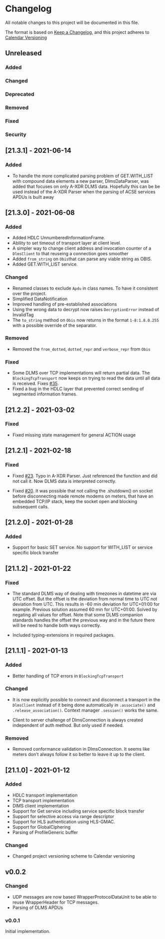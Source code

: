 
# Changelog
All notable changes to this project will be documented in this file.


The format is based on [Keep a Changelog](https://keepachangelog.com/en/1.0.0/),
and this project adheres to [Calendar Versioning](https://calver.org/)

## Unreleased


### Added

### Changed

### Deprecated

### Removed

### Fixed

### Security


## [21.3.1] - 2021-06-14

### Added

* To handle the more complicated parsing problem of GET.WITH_LIST with compound data
  elements a new parser, DlmsDataParser, was added that focuses on only A-XDR DLMS data.
  Hopefully this can be be used instead of the A-XDR Parser when the parsing of ACSE
  services APDUs is built away

## [21.3.0] - 2021-06-08


### Added

* Added HDLC UnnumberedInformationFrame.
* Ability to set timeout of transport layer at client level.
* A simpler way to change client address and invocation counter of a `DlmsClient` to
  that reuseing a connection goes smoother
* Added `from_string` on `Obis`that can parse any viable string as OBIS.
* Added GET.WITH_LIST service.

### Changed

* Renamed classes to exclude `Apdu` in class names. To have it consistent over the
  project.
* Simplified DataNotification
* Improved handling of pre-established associations
* Using the wrong data to decrypt now raises `DecryptionError` instead of InvalidTag
* The `to_string` method on `Obis` now returns in the format `1-8:1.8.0.255` with a
  possible override of the separator.

### Removed

* Removed the `from_dotted`, `dotted_repr` and `verbose_repr` from `Obis`


### Fixed

* Some DLMS over TCP implementations will return partial data. The
  `BlockingTcpTransport` now keeps on trying to read the data until all data is
  received. Fixes [#35](https://github.com/pwitab/dlms-cosem/issues/35).
* Fixed a bug in the HDLC layer that prevented correct sending of segmented information
  frames.


## [21.2.2] - 2021-03-02

### Fixed

* Fixed missing state management for general ACTION usage

## [21.2.1] - 2021-02-18

### Fixed

* Fixed [#23](https://github.com/pwitab/dlms-cosem/issues/23). Typo in A-XDR Parser.
  Just referenced the function and did not call it. Now DLMS data is interpreted
  correctly.

* Fixed [#20](https://github.com/pwitab/dlms-cosem/issues/20). It was possible that not
  calling the .shutdown() on socket before disconnecting made remote modems on meters,
  that have an embedded TCP/IP stack, keep the socket open and blocking subsequent calls.

## [21.2.0] - 2021-01-28

### Added

* Support for basic SET service. No support for WITH_LIST or service specific block
  transfer

## [21.1.2] - 2021-01-22

### Fixed

* The standard DLMS way of dealing with timezones in datetime are via UTC offset. But
  the offset is the deviation from normal time to UTC not deviation from UTC. This
  results in -60 min deviation for UTC+01:00 for example. Previous solution assumed
  60 min for UTC+01:00. Solved by negating all values for offset.
  Note that some DLMS companion standards handles the offset the previous way and in
  the future there will be need to handle both ways correctly.

* Included typing-extensions in required packages.

## [21.1.1] - 2021-01-13

### Added

* Better handling of TCP errors in `BlockingTcpTransport`

### Changed

* It is now explicitly possible to connect and disconnect a transport in the
  `DlmsClient` instead of it being done automatically in `.associate()` and
  `.release_association()`. Context manager `.session()` works the same.

* Client to server challenge of DlmsConnection is always created independent of auth
  method. But only used if needed.

### Removed

* Removed conformance validation in DlmsConnection. It seems like meters don't always
  follow it so better to leave it up to the client.



## [21.1.0] - 2021-01-12

### Added

* HDLC transport implementation
* TCP transport implementation
* DlMS client implementation
* Support for Get service including service specific block transfer
* Support for selective access via range descriptor
* Support for HLS authentication using HLS-GMAC.
* Support for GlobalCiphering
* Parsing of ProfileGeneric buffer

### Changed

* Changed project versioning scheme to Calendar versioning


## v0.0.2


### Changed

-   UDP messages are now based WrapperProtocolDataUnit to be able to reuse
    WrapperHeader for TCP messages.
-   Parsing of DLMS APDUs


### v0.0.1


Initial implementation.
